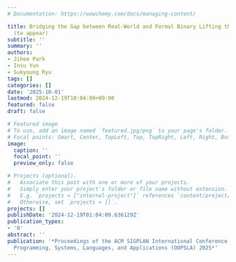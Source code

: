 ```yaml
---
# Documentation: https://wowchemy.com/docs/managing-content/

title: Bridging the Gap between Real-World and Formal Binary Lifting through Filtered-Simulation
  (to appear)
subtitle: ''
summary: ''
authors:
- Jihee Park
- Insu Yun
- Sukyoung Ryu
tags: []
categories: []
date: '2025-10-01'
lastmod: 2024-12-19T10:04:09+09:00
featured: false
draft: false

# Featured image
# To use, add an image named `featured.jpg/png` to your page's folder.
# Focal points: Smart, Center, TopLeft, Top, TopRight, Left, Right, BottomLeft, Bottom, BottomRight.
image:
  caption: ''
  focal_point: ''
  preview_only: false

# Projects (optional).
#   Associate this post with one or more of your projects.
#   Simply enter your project's folder or file name without extension.
#   E.g. `projects = ["internal-project"]` references `content/project/deep-learning/index.md`.
#   Otherwise, set `projects = []`.
projects: []
publishDate: '2024-12-19T01:04:09.636129Z'
publication_types:
- '0'
abstract: ''
publication: '*Proceedings of the ACM SIGPLAN International Conference on Object-Oriented
  Programming, Systems, Languages, and Applications (OOPSLA) 2025*'
---
```

